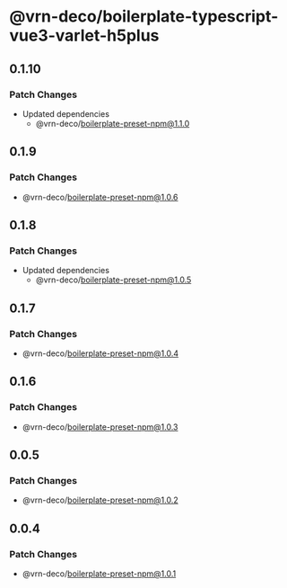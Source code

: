 # @vrn-deco/boilerplate-typescript-vue3-varlet-h5plus

## 0.1.10

### Patch Changes

- Updated dependencies
  - @vrn-deco/boilerplate-preset-npm@1.1.0

## 0.1.9

### Patch Changes

- @vrn-deco/boilerplate-preset-npm@1.0.6

## 0.1.8

### Patch Changes

- Updated dependencies
  - @vrn-deco/boilerplate-preset-npm@1.0.5

## 0.1.7

### Patch Changes

- @vrn-deco/boilerplate-preset-npm@1.0.4

## 0.1.6

### Patch Changes

- @vrn-deco/boilerplate-preset-npm@1.0.3

## 0.0.5

### Patch Changes

- @vrn-deco/boilerplate-preset-npm@1.0.2

## 0.0.4

### Patch Changes

- @vrn-deco/boilerplate-preset-npm@1.0.1
